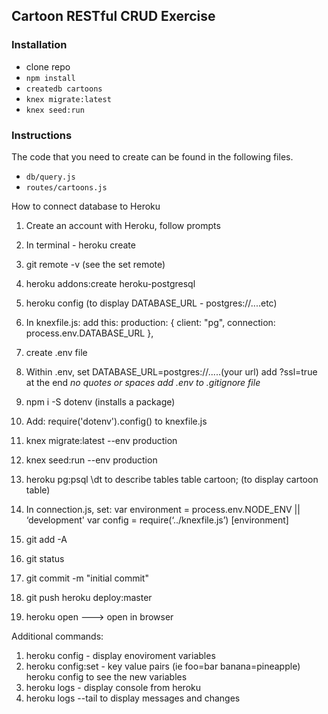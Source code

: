 ## Cartoon RESTful CRUD Exercise

### Installation

- clone repo
- `npm install`
- `createdb cartoons`
- `knex migrate:latest`
- `knex seed:run`

### Instructions

The code that you need to create can be found in the following files.

* `db/query.js`
* `routes/cartoons.js`

 How to connect database to Heroku

 1. Create an account with Heroku, follow prompts
 2. In terminal - heroku create
 3. git remote -v (see the set remote)
 4. heroku addons:create heroku-postgresql
 5. heroku config (to display DATABASE_URL - postgres://....etc)
 6. In knexfile.js:
      add this:
      production: {
        client: "pg",
        connection: process.env.DATABASE_URL
      },

7. create .env file
8. Within .env, set DATABASE_URL=postgres://.....(your url)
      add ?ssl=true at the end
      *no quotes or spaces*
      *add .env to .gitignore file*
9. npm i -S dotenv (installs a package)
10. Add:   require('dotenv').config()    to knexfile.js
11. knex migrate:latest --env production
12. knex seed:run --env production

13. heroku pg:psql
        \dt to describe tables
        table cartoon; (to display cartoon table)

14. In connection.js, set:
            var environment = process.env.NODE_ENV || ‘development'
            var config = require(‘../knexfile.js’) [environment]

15. git add -A
16. git status
17. git commit -m "initial commit"
18. git push heroku deploy:master
19. heroku open ---> open in browser

Additional commands:
1. heroku config - display enoviroment variables
2. heroku config:set - key value pairs (ie foo=bar banana=pineapple)
    heroku config to see the new variables
3. heroku logs - display console from heroku
4. heroku logs --tail to display messages and changes

